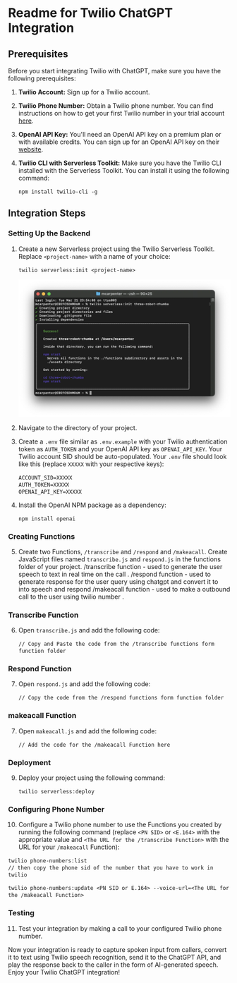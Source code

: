# Readme for Twilio ChatGPT Integration

## Prerequisites

Before you start integrating Twilio with ChatGPT, make sure you have the following prerequisites:

1. **Twilio Account:** Sign up for a Twilio account. 

2. **Twilio Phone Number:** Obtain a Twilio phone number. You can find instructions on how to get your first Twilio number in your trial account [here](https://www.twilio.com/docs/usage/tutorials/how-to-use-your-free-trial-account#get-your-first-twilio-phone-number).

3. **OpenAI API Key:** You'll need an OpenAI API key on a premium plan or with available credits. You can sign up for an OpenAI API key on their [website](https://beta.openai.com/signup/).

4. **Twilio CLI with Serverless Toolkit:** Make sure you have the Twilio CLI installed with the Serverless Toolkit. You can install it using the following command:

   ```
   npm install twilio-cli -g
   ```

## Integration Steps

### Setting Up the Backend

1. Create a new Serverless project using the Twilio Serverless Toolkit. Replace `<project-name>` with a name of your choice:

   ```
   twilio serverless:init <project-name>
   ```
   ![Alt text](image-1.png)

2. Navigate to the directory of your project.

3. Create a `.env` file similar as `.env.example` with your Twilio authentication token as `AUTH_TOKEN` and your OpenAI API key as `OPENAI_API_KEY`. Your Twilio account SID should be auto-populated. Your `.env` file should look like this (replace `XXXXX` with your respective keys):

   ```
   ACCOUNT_SID=XXXXX
   AUTH_TOKEN=XXXXX
   OPENAI_API_KEY=XXXXX
   ```

4. Install the OpenAI NPM package as a dependency:

   ```
   npm install openai
   ```

### Creating Functions

5. Create two Functions, `/transcribe` and `/respond` and `/makeacall`. Create JavaScript files named `transcribe.js` and `respond.js` in the functions folder of your project.
    /transcribe function - used to generate the user speech to text in real time on the call .
    /respond function - used to generate response for the user query  using chatgpt and convert it to into speech and respond
    /makeacall function - used to make a outbound call to the user using twilio number .
   

### Transcribe Function

6. Open `transcribe.js` and add the following code:
     
   ```
   // Copy and Paste the code from the /transcribe functions form function folder
   ```

### Respond Function

7. Open `respond.js` and add the following code:

   ```
   // Copy the code from the /respond functions form function folder
   ```
   
### makeacall Function

7. Open `makeacall.js` and add the following code:

   ```
   // Add the code for the /makeacall Function here
   ```
   
### Deployment

9. Deploy your project using the following command:

   ```
   twilio serverless:deploy
   ```

### Configuring Phone Number

10. Configure a Twilio phone number to use the Functions you created by running the following command (replace `<PN SID>` or `<E.164>` with the appropriate value and `<The URL for the /transcribe Function>` with the URL for your `/makeacall` Function):

   ```
   twilio phone-numbers:list
   // then copy the phone sid of the number that you have to work in twilio
   ```
   ```
   twilio phone-numbers:update <PN SID or E.164> --voice-url=<The URL for the /makeacall Function>
   ```


### Testing

11. Test your integration by making a call to your configured Twilio phone number.

Now your integration is ready to capture spoken input from callers, convert it to text using Twilio speech recognition, send it to the ChatGPT API, and play the response back to the caller in the form of AI-generated speech. Enjoy your Twilio ChatGPT integration!